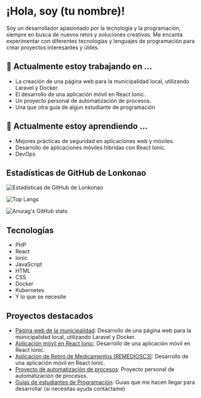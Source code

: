 # ¡Hola, soy (tu nombre)!

Soy un desarrollador apasionado por la tecnología y la programación, siempre en busca de nuevos retos y soluciones creativas. Me encanta experimentar con diferentes tecnologías y lenguajes de programación para crear proyectos interesantes y útiles.

## 🔭 Actualmente estoy trabajando en ...

- La creación de una página web para la municipalidad local, utilizando Laravel y Docker.
- El desarrollo de una aplicación móvil en React Ionic.
- Un proyecto personal de automatización de procesos.
- Una que otra guia de algun estudiante de programación

## 🌱 Actualmente estoy aprendiendo ...

- Mejores prácticas de seguridad en aplicaciones web y móviles.
- Desarrollo de aplicaciones móviles híbridas con React Ionic.
- DevOps

## Estadísticas de GitHub de Lonkonao

![Estadísticas de GitHub de Lonkonao](https://github-readme-stats.vercel.app/api?username=lonkonao&show_icons=true&theme=vue)

![Top Langs](https://github-readme-stats.vercel.app/api/top-langs/?username=lonkonao&layout=compact)

![Anurag's GitHub stats](https://github-readme-stats.vercel.app/api?username=lonkonao&show_icons=true&theme=transparent)

## Tecnologías

- PHP
- React
- Ionic
- JavaScript
- HTML
- CSS
- Docker
- Kubernetes
- Y lo que se necesite 

## Proyectos destacados

- [Página web de la municipalidad](#): Desarrollo de una página web para la municipalidad local, utilizando Laravel y Docker.
- [Aplicación móvil en React Ionic](#): Desarrollo de una aplicación móvil en React Ionic.
- [Aplicacion de Retiro de Medicamentos (REMEDIOSC3)](#): Desarrollo de una aplicación móvil en React Ionic.
- [Proyecto de automatización de procesos](#): Proyecto personal de automatización de procesos.
- [Guias de estudiantes de Programación](#): Guias que me hacen llegar para desarrollar (si necesitas ayuda contactame)

